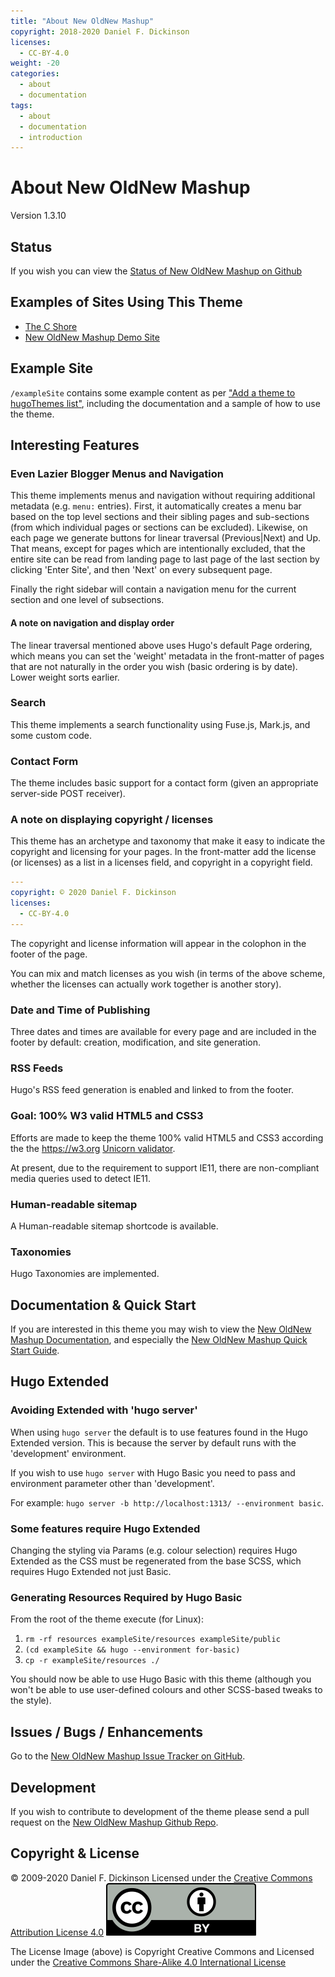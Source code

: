 ```yaml
---
title: "About New OldNew Mashup"
copyright: 2018-2020 Daniel F. Dickinson
licenses:
  - CC-BY-4.0
weight: -20
categories:
  - about
  - documentation
tags:
  - about
  - documentation
  - introduction
---
```

# About New OldNew Mashup

Version 1.3.10

## Status

If you wish you can view the [Status of New OldNew Mashup on Github](https://github.com/cshoredaniel/new-oldnew-mashup/blob/master/STATUS.md)

## Examples of Sites Using This Theme
*   [The C Shore](https://www.thecshore.com)
*   [New OldNew Mashup Demo Site](https://new-oldnew-mashup.thecshore.com)

## Example Site

``/exampleSite`` contains some example content as per
["Add a theme to hugoThemes list"](https://github.com/gohugoio/hugoThemes#adding-a-theme-to-the-list),
including the documentation and a sample of how to use the theme.

## Interesting Features

### Even Lazier Blogger Menus and Navigation

This theme implements menus and navigation without requiring additional
metadata (e.g. ``menu:`` entries).  First, it automatically creates a
menu bar based on the top level sections and their sibling pages and
sub-sections (from which individual pages or sections can be excluded).
Likewise, on each page we generate buttons for linear traversal
(Previous|Next) and Up.  That means, except for pages which are
intentionally excluded, that the entire site can be read from landing
page to last page of the last section by clicking 'Enter Site', and then
'Next' on every subsequent page.

Finally the right sidebar will contain a navigation menu for the
current section and one level of subsections.

#### A note on navigation and display order

The linear traversal mentioned above uses Hugo's default Page ordering,
which means you can set the 'weight' metadata in the front-matter of
pages that are not naturally in the order you wish (basic ordering
is by date).  Lower weight sorts earlier.

### Search

This theme implements a search functionality using Fuse.js, Mark.js, and
some custom code.

### Contact Form

The theme includes basic support for a contact form (given an
appropriate server-side POST receiver).

### A note on displaying copyright / licenses

This theme has an archetype and taxonomy that make it easy to indicate
the copyright and licensing for your pages.  In the front-matter add
the license (or licenses) as a list in a licenses field, and copyright
in a copyright field.

```yaml
---
copyright: © 2020 Daniel F. Dickinson
licenses:
  - CC-BY-4.0
---
```

The copyright and license information will appear in the colophon in the
footer of the page.

You can mix and match licenses as you wish (in terms of the above scheme,
whether the licenses can actually work together is another story).

### Date and Time of Publishing

Three dates and times are available for every page and are included in
the footer by default: creation, modification, and site generation.

### RSS Feeds

Hugo's RSS feed generation is enabled and linked to from the footer.

### Goal: 100% W3 valid HTML5 and CSS3

Efforts are made to keep the theme 100% valid HTML5 and CSS3 according
the the <https://w3.org> [Unicorn validator](https://validator.w3.org/unicorn).


At present, due to the requirement to support IE11, there are
non-compliant media queries used to detect IE11.

### Human-readable sitemap

A Human-readable sitemap shortcode is available.

### Taxonomies

Hugo Taxonomies are implemented.

## Documentation & Quick Start

If you are interested in this theme you may wish to view the
[New OldNew Mashup Documentation](https://new-oldnew-mashup.thecshore.com/docs/),
and especially the [New OldNew Mashup Quick Start Guide](https://new-oldnew-mashup.thecshore.com/docs/quick-start/).

## Hugo Extended

### Avoiding Extended with 'hugo server'

When using ``hugo server`` the default is to use features found in
the Hugo Extended version.  This is because the server by default
runs with the 'development' environment.

If you wish to use ``hugo server`` with Hugo Basic you need to pass
and environment parameter other than 'development'.

For example: ``hugo server -b http://localhost:1313/ --environment basic``.

### Some features require Hugo Extended

Changing the styling via Params (e.g. colour selection) requires
Hugo Extended as the CSS must be regenerated from the base SCSS, which
requires Hugo Extended not just Basic.

### Generating Resources Required by Hugo Basic

From the root of the theme execute (for Linux):

1.  ``rm -rf resources exampleSite/resources exampleSite/public``
2.  ``(cd exampleSite && hugo --environment for-basic)``
3.  ``cp -r exampleSite/resources ./``

You should now be able to use Hugo Basic with this theme (although you won't be able
to use user-defined colours and other SCSS-based tweaks to the style).

## Issues / Bugs / Enhancements

Go to the [New OldNew Mashup Issue Tracker on GitHub](https://github.com/cshoredaniel/new-oldnew-mashup/issues).

## Development

If you wish to contribute to development of the theme please send a pull request on the
[New OldNew Mashup Github Repo](https://github.com/cshoredaniel/new-oldnew-mashup).

## Copyright & License

© 2009-2020 Daniel F. Dickinson
Licensed under the [Creative Commons Attribution License 4.0](https://creativecommons.org/licenses/by/4.0/)
[![Creative Commons License](by.svg)](https://creativecommons.org/licenses/by/4.0/)

The License Image (above) is Copyright Creative Commons and Licensed under the [Creative Commons Share-Alike 4.0 International License](https://creativecommons.org/licenses/by-sa/4.0/)
